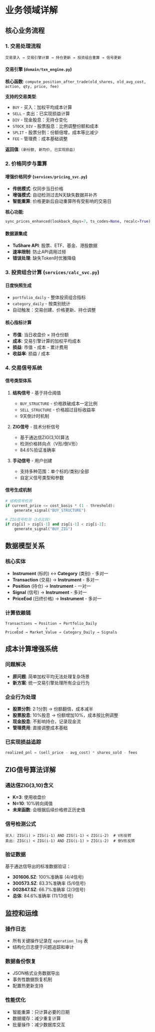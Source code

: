 # 业务领域详解

## 核心业务流程

### 1. 交易处理流程
```
交易录入 → 交易引擎计算 → 持仓更新 → 投资组合重算 → 信号更新
```

#### 交易引擎 (`domain/txn_engine.py`)
**核心函数**: `compute_position_after_trade(old_shares, old_avg_cost, action, qty, price, fee)`

**支持的交易类型**:
- `BUY` - 买入：加权平均成本计算
- `SELL` - 卖出：已实现损益计算
- `DIV` - 现金股息：无持仓变化
- `STOCK_DIV` - 股票股息：比例调整份额和成本
- `SPLIT` - 股票分割：份额倍增，成本等比减少
- `FEE` - 管理费：成本基础调整

**返回值**: `(新份额, 新均价, 已实现损益)`

### 2. 价格同步与重算

#### 增强价格同步 (`services/pricing_svc.py`)
- **传统模式**: 仅同步当日价格
- **增强模式**: 自动检测过去N天缺失数据并补齐
- **智能重算**: 价格更新后自动重算所有受影响的交易日

**核心功能**:
```python
sync_prices_enhanced(lookback_days=7, ts_codes=None, recalc=True)
```

#### 数据源集成
- **TuShare API**: 股票、ETF、基金、港股数据
- **速率限制**: 防止API调用过频
- **错误处理**: 缺失Token时优雅降级

### 3. 投资组合计算 (`services/calc_svc.py`)

#### 日度快照生成
- `portfolio_daily` - 整体投资组合指标
- `category_daily` - 按类别统计
- 自动触发：交易创建、价格更新、持仓调整

#### 核心指标计算
- **市值**: 当日收盘价 × 持仓份额
- **成本**: 交易引擎计算的加权平均成本
- **损益**: 市值 - 成本 - 累计费用
- **收益率**: 损益 / 成本

### 4. 交易信号系统

#### 信号类型体系
1. **结构信号** - 基于持仓阈值
   - `BUY_STRUCTURE` - 价格跌破成本一定比例
   - `SELL_STRUCTURE` - 价格超过目标收益率
   - 9天倒计时机制

2. **ZIG信号** - 技术分析信号
   - 基于通达信ZIG(3,10)算法
   - 检测价格转向点（V形/倒V形）
   - 84.6%验证准确率

3. **手动信号** - 用户创建
   - 支持多种范围：单个标的/类别/全部
   - 自定义信号类型和参数

#### 信号生成机制
```python
# 结构信号检测
if current_price <= cost_basis * (1 - threshold):
    generate_signal("BUY_STRUCTURE")
    
# ZIG信号检测（3点比较）
if zig[i] > zig[i-1] and zig[i-1] < zig[i-2]:
    generate_signal("BUY_ZIG")
```

## 数据模型关系

### 核心实体
- **Instrument** (标的) ↔ **Category** (类别) - 多对一
- **Transaction** (交易) → **Instrument** - 多对一  
- **Position** (持仓) → **Instrument** - 一对一
- **Signal** (信号) → **Instrument** - 多对一
- **PriceEod** (日终价格) → **Instrument** - 多对一

### 计算依赖链
```
Transactions → Position → Portfolio_Daily
     ↓            ↓           ↓
PriceEod → Market_Value → Category_Daily → Signals
```

## 成本计算增强系统

### 问题解决
- **原问题**: 简单加权平均无法处理复杂场景
- **新方案**: 统一交易引擎处理所有企业行为

### 企业行为处理
- **股票分割**: 2:1分割 → 份额翻倍，成本减半
- **股票股息**: 10%股息 → 份额增加10%，成本按比例调整
- **现金股息**: 不影响持仓，记录现金流
- **管理费用**: 直接调整成本基础

### 已实现损益追踪
```python
realized_pnl = (sell_price - avg_cost) * shares_sold - fees
```

## ZIG信号算法详解

### 通达信ZIG(3,10)含义
- **K=3**: 使用收盘价
- **N=10**: 10%转向阈值  
- **未来函数**: 会根据后续价格修正历史值

### 信号检测公式
```
买入: ZIG(i) > ZIG(i-1) AND ZIG(i-1) < ZIG(i-2)  # V形反转
卖出: ZIG(i) < ZIG(i-1) AND ZIG(i-1) > ZIG(i-2)  # 倒V形反转
```

### 验证数据
基于通达信导出的标准数据验证：
- **301606.SZ**: 100%准确率 (4/4信号)  
- **300573.SZ**: 83.3%准确率 (5/6信号)
- **002847.SZ**: 66.7%准确率 (2/3信号)
- **总体**: 84.6%准确率 (11/13信号)

## 监控和运维

### 操作日志
- 所有关键操作记录在 `operation_log` 表
- 结构化日志便于问题追踪和审计

### 数据备份恢复
- JSON格式业务数据导出
- 事务性数据恢复机制
- 配置热更新支持

### 性能优化
- 智能重算：只计算必要的日期
- 数据缓存：减少重复计算
- 批量操作：减少数据库交互